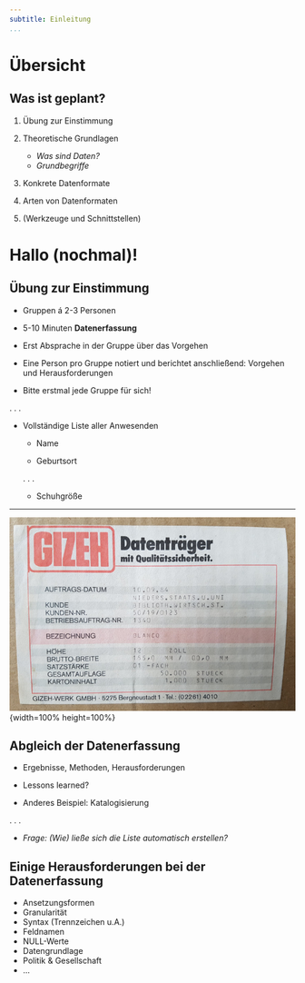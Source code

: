 ```yaml
---
subtitle: Einleitung
...
```


# Übersicht

## Was ist geplant?

1. Übung zur Einstimmung

2. Theoretische Grundlagen

    - *Was sind Daten?*
    - *Grundbegriffe*

3. Konkrete Datenformate

4. Arten von Datenformaten

5. (Werkzeuge und Schnittstellen)

# Hallo (nochmal)!

## Übung zur Einstimmung

- Gruppen á 2-3 Personen

- 5-10 Minuten **Datenerfassung**

- Erst Absprache in der Gruppe über das Vorgehen

- Eine Person pro Gruppe notiert und berichtet anschließend:
  Vorgehen und Herausforderungen

- Bitte erstmal jede Gruppe für sich!

. . .

- Vollständige Liste aller Anwesenden

    - Name

    - Geburtsort

    . . .

    - Schuhgröße

---

![](img/datentraeger.jpg){width=100% height=100%}

## Abgleich der Datenerfassung

- Ergebnisse, Methoden, Herausforderungen

- Lessons learned?

- Anderes Beispiel: Katalogisierung

. . .

- *Frage: (Wie) ließe sich die Liste automatisch erstellen?*

## Einige Herausforderungen bei der Datenerfassung

- Ansetzungsformen
- Granularität
- Syntax (Trennzeichen u.A.)
- Feldnamen
- NULL-Werte
- Datengrundlage
- Politik & Gesellschaft
- ...

